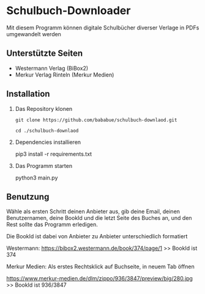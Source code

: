 # Schulbuch-Downloader

Mit diesem Programm können digitale Schulbücher diverser Verlage in PDFs umgewandelt werden

## Unterstützte Seiten

- Westermann Verlag (BiBox2)
- Merkur Verlag Rinteln (Merkur Medien)

## Installation

1.  Das Repository klonen

    ```
    git clone https://github.com/bababue/schulbuch-downlaod.git

    cd ./schulbuch-downlaod
    ```

2.  Dependencies installieren

    pip3 install -r requirements.txt

3.  Das Programm starten

    python3 main.py

## Benutzung

Wähle als ersten Schritt deinen Anbieter aus, gib deine Email, deinen Benutzernamen, deine BookId und die letzt Seite des Buches an, und den Rest sollte das Programm erledigen.

Die BookId ist dabei von Anbieter zu Anbieter unterschiedlich formatiert

Westermann: https://bibox2.westermann.de/book/374/page/1 >> BookId ist 374

Merkur Medien: Als erstes Rechtsklick auf Buchseite, in neuem Tab öffnen

https://www.merkur-medien.de/dlm/zippo/936/3847/preview/big/280.jpg >> BookId ist 936/3847
